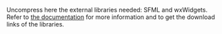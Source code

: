 Uncompress here the external libraries needed: SFML and wxWidgets.
Refer to [the documentation](http://4ian.github.io/GD-Documentation/GDCore%20Documentation/setup_dev_env.html) for more information and to get the download links of the libraries.